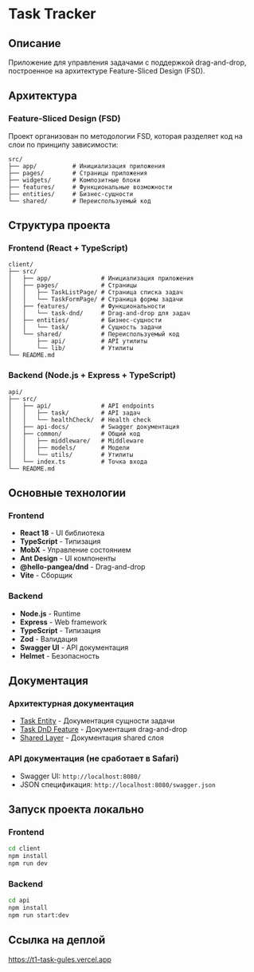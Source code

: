 # Task Tracker

## Описание

Приложение для управления задачами с поддержкой drag-and-drop, построенное на архитектуре Feature-Sliced Design (FSD).

## Архитектура

### Feature-Sliced Design (FSD)

Проект организован по методологии FSD, которая разделяет код на слои по принципу зависимости:

```
src/
├── app/          # Инициализация приложения
├── pages/        # Страницы приложения
├── widgets/      # Композитные блоки
├── features/     # Функциональные возможности
├── entities/     # Бизнес-сущности
└── shared/       # Переиспользуемый код
```

## Структура проекта

### Frontend (React + TypeScript)

```
client/
├── src/
│   ├── app/              # Инициализация приложения
│   ├── pages/            # Страницы
│   │   ├── TaskListPage/ # Страница списка задач
│   │   └── TaskFormPage/ # Страница формы задачи
│   ├── features/         # Функциональности
│   │   └── task-dnd/     # Drag-and-drop для задач
│   ├── entities/         # Бизнес-сущности
│   │   └── task/         # Сущность задачи
│   └── shared/           # Переиспользуемый код
│       ├── api/          # API утилиты
│       └── lib/          # Утилиты
└── README.md
```

### Backend (Node.js + Express + TypeScript)

```
api/
├── src/
│   ├── api/              # API endpoints
│   │   ├── task/         # API задач
│   │   └── healthCheck/  # Health check
│   ├── api-docs/         # Swagger документация
│   ├── common/           # Общий код
│   │   ├── middleware/   # Middleware
│   │   ├── models/       # Модели
│   │   └── utils/        # Утилиты
│   └── index.ts          # Точка входа
└── README.md
```

## Основные технологии

### Frontend

- **React 18** - UI библиотека
- **TypeScript** - Типизация
- **MobX** - Управление состоянием
- **Ant Design** - UI компоненты
- **@hello-pangea/dnd** - Drag-and-drop
- **Vite** - Сборщик

### Backend

- **Node.js** - Runtime
- **Express** - Web framework
- **TypeScript** - Типизация
- **Zod** - Валидация
- **Swagger UI** - API документация
- **Helmet** - Безопасность

## Документация

### Архитектурная документация

- [Task Entity](./client/src/entities/task/README.md) - Документация сущности задачи
- [Task DnD Feature](./client/src/features/task-dnd/README.md) - Документация drag-and-drop
- [Shared Layer](./client/src/shared/README.md) - Документация shared слоя

### API документация (не сработает в Safari)

- Swagger UI: `http://localhost:8080/` 
- JSON спецификация: `http://localhost:8080/swagger.json`

## Запуск проекта локально

### Frontend

```bash
cd client
npm install
npm run dev
```

### Backend

```bash
cd api
npm install
npm run start:dev
```

## Ссылка на деплой

https://t1-task-gules.vercel.app